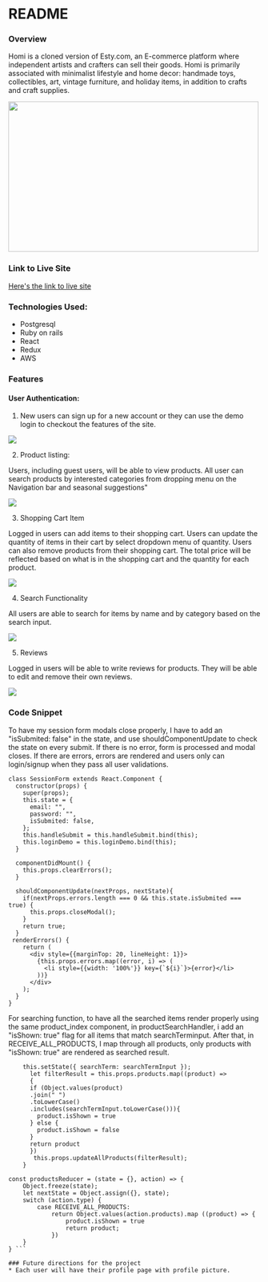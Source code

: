 # README

### **Overview**

Homi is a cloned version of Esty.com, an E-commerce platform where independent artists and crafters can sell their goods. Homi is primarily associated with minimalist lifestyle and home decor: handmade toys, collectibles, art, vintage furniture, and holiday items, in addition to crafts and craft supplies.


<img src="https://homi-seeds.s3.us-east-2.amazonaws.com/homepage.jpg" style="height: 300px; width:500px;">

### **Link to Live Site**

[Here's the link to live site](https://homi198.herokuapp.com/#/)

### Technologies Used:

* Postgresql
* Ruby on rails
* React
* Redux
* AWS

### Features

#### User Authentication: 

1. New users can sign up for a new account or they can use the demo login to checkout the features of the site.

![](https://homi-seeds.s3.us-east-2.amazonaws.com/loginout_SparkVideo.gif)


2. Product listing: 

Users, including guest users, will be able to view products. 
All user can search products by interested categories from dropping menu on the Navigation bar and seasonal suggestions"

![](https://homi-seeds.s3.us-east-2.amazonaws.com/category_SparkVideo.gif)

3. Shopping Cart Item

Logged in users can add items to their shopping cart. Users can update the quantity of items in their cart by select dropdown menu of quantity. Users can also remove products from their shopping cart. The total price will be reflected based on what is in the shopping cart and the quantity for each product.

![](https://homi-seeds.s3.us-east-2.amazonaws.com/shoppingcart.png)

4. Search Functionality

All users are able to search for items by name and by category based on the search input. 

![](https://homi-seeds.s3.us-east-2.amazonaws.com/homi_searching.gif)

5. Reviews

Logged in users will be able to write reviews for products. They  will be able to edit and remove their own reviews. 

![](https://homi-seeds.s3.us-east-2.amazonaws.com/review.png)

### Code Snippet 

To have my session form modals close properly, I have to add an "isSubmited: false" in the state, and use shouldComponentUpdate to check the state on every submit. If there is no error, form is processed and modal closes. If there are errors, errors are rendered and users only can login/signup when they pass all user validations.

```...javascript
class SessionForm extends React.Component {
  constructor(props) {
    super(props);
    this.state = {
      email: "",
      password: "",
      isSubmited: false,
    };
    this.handleSubmit = this.handleSubmit.bind(this);
    this.loginDemo = this.loginDemo.bind(this);
  }

  componentDidMount() {
    this.props.clearErrors();
  }

  shouldComponentUpdate(nextProps, nextState){
    if(nextProps.errors.length === 0 && this.state.isSubmited === true) {
      this.props.closeModal();
    }
    return true;
  }
 renderErrors() {
    return (
      <div style={{marginTop: 20, lineHeight: 1}}>
        {this.props.errors.map((error, i) => (
          <li style={{width: '100%'}} key={`${i}`}>{error}</li>
        ))}
      </div>
    );
  }
}
```


For searching function, to have all the searched items render properly using the same product_index component, in productSearchHandler, i add an "isShown: true" flag for all items that match searchTerminput. After that, in RECEIVE_ALL_PRODUCTS, I map through all products, only products with "isShown: true" are rendered as searched result. 

```productSearchHandler(searchTermInput){
    this.setState({ searchTerm: searchTermInput });
      let filterResult = this.props.products.map((product) =>
      {
      if (Object.values(product)
      .join(" ")
      .toLowerCase()
      .includes(searchTermInput.toLowerCase())){
        product.isShown = true
      } else {
        product.isShown = false
      }
      return product
      })
       this.props.updateAllProducts(filterResult);
    }

const productsReducer = (state = {}, action) => {
    Object.freeze(state);
    let nextState = Object.assign({}, state);
    switch (action.type) {
        case RECEIVE_ALL_PRODUCTS:
            return Object.values(action.products).map ((product) => {
                product.isShown = true
                return product;
            })
    }
} ```

### Future directions for the project
* Each user will have their profile page with profile picture.

